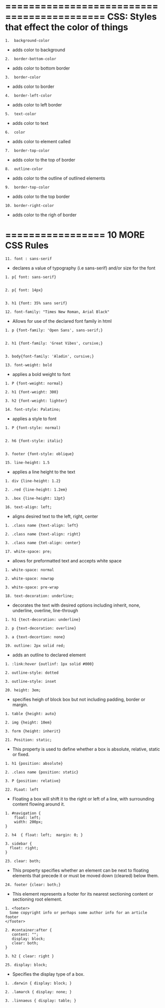 ===========================================
CSS: Styles that effect the color of things
===========================================
```
1.  background-color
```
* adds color to background

```
2.  border-bottom-color
```
* adds color to bottom border

```
3.  border-color
```
* adds color to border

```
4.  border-left-color
```
* adds color to left border

```
5.  text-color
```
* adds color to text

```
6.  color 
```
* adds color to element called

```
7.  border-top-color
```
* adds color to the top of border

```
8.  outline-color
```
* adds color to the outline of outlined elements

```
9.  border-top-color
```
* adds color to the top border

```
10. border-right-color
```
* adds color to the righ of border

=================
10 MORE CSS Rules
=================

```
11. font : sans-serif
```
* declares a value of typography (i.e sans-serif) and/or size for the font

```
1. p{ font: sans-serif}


2. p{ font: 14px}


3. h1 {font: 35% sans serif}

```

```
12. font-family: "Times New Roman, Arial Black"
```
* Allows for use of the declared font family in html

```
1. p {font-family: 'Open Sans', sans-serif;}


2. h1 {font-family: 'Great Vibes', cursive;}


3. body{font-family: 'Aladin', cursive;}

```

```
13. font-weight: bold
```
* applies a bold weight to font

```
1. P {font-weight: normal}

2. h1 {font-weight: 300}

3. h2 {font-weight: lighter}

```

```
14. font-style: Palatino;
```
* applies a style to font

```
1. P {font-style: normal)


2. h6 {font-style: italic}


3. footer {font-style: oblique}

```

```
15. line-height: 1.5
```
* applies a line height to the text

```
1. div {line-height: 1.2}

2. .red {line-height: 1.2em}

3. .box {line-height: 12pt}

```

```
16. text-align: left;
```
* aligns desired text to the left, right, center

```
1. .class name {text-align: left}

2. .class name {text-align: right}

3. .class name {tet-align: center}

```

```
17. white-space: pre;
```

* allows for preformatted text and accepts white space

```
1. white-space: normal

2. white-space: nowrap

3. white-space: pre-wrap

```

```
18. text-decoration: underline;
```

* decorates the text with desired options including inherit, none, underline, overline, line-through

```
1. h1 {tect-decoration: underline}

2. p {text-decoration: overline}

3. a {text-decortion: none}

```

```
19. outline: 2px solid red;
```

* adds an outline to declared element

```
1. :link:hover {outlinf: 1px solid #000}

2. outline-style: dotted

3. outline-style: inset

```
```
20. height: 3em;
```

* specifies heigh of block box but not including padding, border or margin.

```
1. table {height: auto}

2. img {height: 10em}

3. form {height: inherit}

```

```
21. Position: static;
```
* This property is used to define whether a box is absolute, relative, static or fixed.

```
1. h1 {position: absolute}

2. .class name {position: static}

3. P {position: relative}

```

```
22. FLoat: left
```
* Floating a box will shift it to the right or left of a line, with surrounding content flowing around it.


```
1. #navigation {
    float: left;
    width: 200px;
}

2. h4  { float: left;  margin: 0; }

3. sidebar {
  float: right;			
}

```

```
23. clear: both;
```
* This property specifies whether an element can be next to floating elements that precede it or must be moved down (cleared) below them.


```
24. footer {clear: both;}
```
* This element represents a footer for its nearest sectioning content or sectioning root element.

```
1. <footer>
  Some copyright info or perhaps some author info for an article footer
</footer>

2. #container:after { 
   content: "";
   display: block; 
   clear: both;
}

3. h2 { clear: right }

```

```
25. display: block;
```
* Specifies the display type of a box.

```
1. .darwin { display: block; }

2. .lamarck { display: none; }

3. .linnaeus { display: table; }

```

